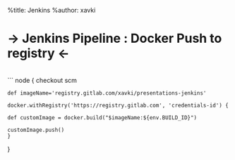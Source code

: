 %title: Jenkins
%author: xavki

-> Jenkins Pipeline : Docker Push to registry <-
========



<br>
```
node {
    checkout scm

    def imageName='registry.gitlab.com/xavki/presentations-jenkins'

    docker.withRegistry('https://registry.gitlab.com', 'credentials-id') {

    def customImage = docker.build("$imageName:${env.BUILD_ID}")

    customImage.push()
    }
}
```
